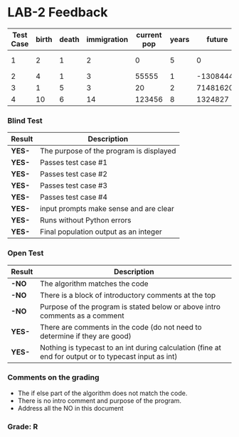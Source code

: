 # LAB-2 Feedback
| Test Case	| birth	| death	| immigration	| current pop	| years	| future	| increase/decrease |
|-----------|-------|-------|---------------|---------------|-------|-----------|-------------- |
| 1	        | 2	    | 1	    | 2	            | 0	            | 5	    | 0	        | stays same, or no output|
| 2	        | 4	    | 1	    | 3	            | 55555	        | 1	    | -13084445	| decrease |
| 3	        | 1	    | 5	    | 3	            | 20	        | 2	    | 71481620	| increase |
| 4	        | 10	| 6	    | 14	        | 123456	    | 8	    | 1324827	| increase |

### Blind Test
|Result |Description|
|--------------|-----------------------------------------|
| **YES-** | The purpose of the program is displayed |  
| **YES-** | Passes test case #1|   
| **YES-** | Passes test case #2|
| **YES-** | Passes test case #3|    
| **YES-** | Passes test case #4|   
| **YES-** | input prompts make sense and are clear|   
| **YES-** | Runs without Python errors  |
| **YES-** | Final population output as an integer|

### Open Test
|Result |Description|
|--------------|-----------------------------------------|
|**-NO**| The algorithm matches the code   |
|**-NO**| There is a block of introductory comments at the top |  
|**-NO**| Purpose of the program is stated below or above intro comments as a comment  |
|**YES-**| There are comments in the code (do not need to determine if they are good)|
|**YES-**| Nothing is typecast to an int during calculation (fine at end for output or to typecast input as int)|

### Comments on the grading
- The if else part of the algorithm does not match the code. 
- There is no intro comment and purpose of the program. 
- Address all the NO in this document 
### Grade: R